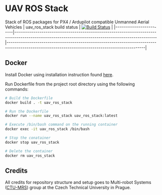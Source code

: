 # UAV ROS Stack
Stack of ROS packages for PX4 / Ardupilot compatible Unmanned Aerial Vehicles
| uav_ros_stack build status | [![Build Status](https://travis-ci.org/lmark1/uav_ros_stack.svg?branch=main)](https://travis-ci.org/lmark1/uav_ros_stack) |
|-------------------------|-------------------------------------------------------------------------------------------------------------------------------------------------------|-----------------------------------------------------------------------------------------------------------------------------------------------------|

## Docker
Install Docker using installation instruction found [here](https://docs.docker.com/engine/install/ubuntu/).

Run Dockerfile from the project root directory using the following commands:
```bash
# Build the Dockerfile
docker build . -t uav_ros_stack

# Run the Dockerfile
docker run --name uav_ros_stack uav_ros_stack:latest

# Execute /bin/bash command on the running container
docker exec -it uav_ros_stack /bin/bash

# Stop the conatainer
docker stop uav_ros_stack

# Delete the container
docker rm uav_ros_stack
```

## Credits

All credits for repository structure and setup goes to Multi-robot Systems ([CTU-MRS](https://github.com/ctu-mrs)) group at the Czech Technical University in Prague.
